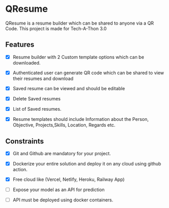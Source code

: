 # QResume
QResume is a resume builder which can be shared to anyone via a QR Code. This project is made for Tech-A-Thon 3.0

## Features
- [x] Resume builder with 2 Custom template options which can be downloaded.

- [x] Authenticated user can generate QR code which can be shared to view their resumes and download

- [x] Saved resume can be viewed and should be editable

- [x] Delete Saved resumes

- [x] List of Saved resumes.

- [x] Resume templates should include Information about the Person, Objective, Projects,Skills, Location, Regards etc.

## Constraints
- [x] Git and Github are mandatory for your project.

- [x] Dockerize your entire solution and deploy it on any cloud using github action.

- [x] Free cloud like (Vercel, Netlify, Heroku, Railway App)

- [ ] Expose your model as an API for prediction

- [ ] API must be deployed using docker containers.
